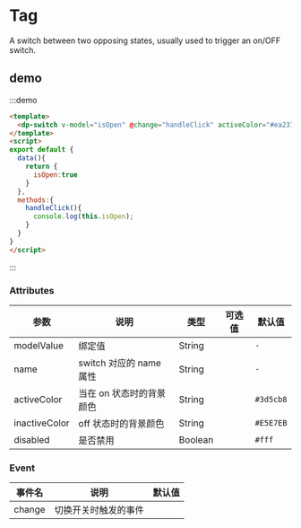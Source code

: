# Tag

A switch between two opposing states, usually used to trigger an on/OFF switch.

## demo

:::demo 

```html
<template>
  <dp-switch v-model="isOpen" @change="handleClick" activeColor="#ea2376"></dp-switch>
</template>
<script>
export default {
  data(){
    return {
      isOpen:true
    }
  },
  methods:{
    handleClick(){
      console.log(this.isOpen);
    }
  }
}
</script>
```

:::

### Attributes

| 参数    | 说明           | 类型    | 可选值                                              | 默认值 |
| ------- | -------------- | ------- | ---------------------------------------------------- | --------- |
| modelValue    | 绑定值           | String  |               | `-` |
| name   | switch 对应的 name 属性         | String  |                                    |`-`|
| activeColor    | 当在 on 状态时的背景颜色           | String  |                          |`#3d5cb8`|
| inactiveColor    | off 状态时的背景颜色           | String  |                           |`#E5E7EB`|
| disabled    | 是否禁用           | Boolean  |                             |`#fff`|

### Event
| 事件名    | 说明                                                       | 默认值 |
| ------- | --------------------------------------------------------  | ----- |
|change   |  切换开关时触发的事件                                        |       |